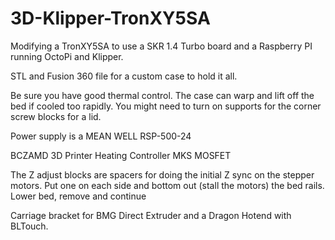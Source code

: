 # 3D-Klipper-TronXY5SA

Modifying a TronXY5SA to use a SKR 1.4 Turbo board and a Raspberry PI running OctoPi and Klipper.

STL and Fusion 360 file for a custom case to hold it all.

Be sure you have good thermal control.  The case can warp and lift off the bed if cooled too rapidly.  You might need to turn on supports for the corner screw blocks for a lid.

Power supply is a MEAN WELL RSP-500-24

BCZAMD 3D Printer Heating Controller MKS MOSFET

The Z adjust blocks are spacers for doing the initial Z sync on the stepper motors.  Put one on each side and bottom out (stall the motors) the bed rails.  Lower bed, remove and continue 

Carriage bracket for BMG Direct Extruder and a Dragon Hotend with BLTouch.
